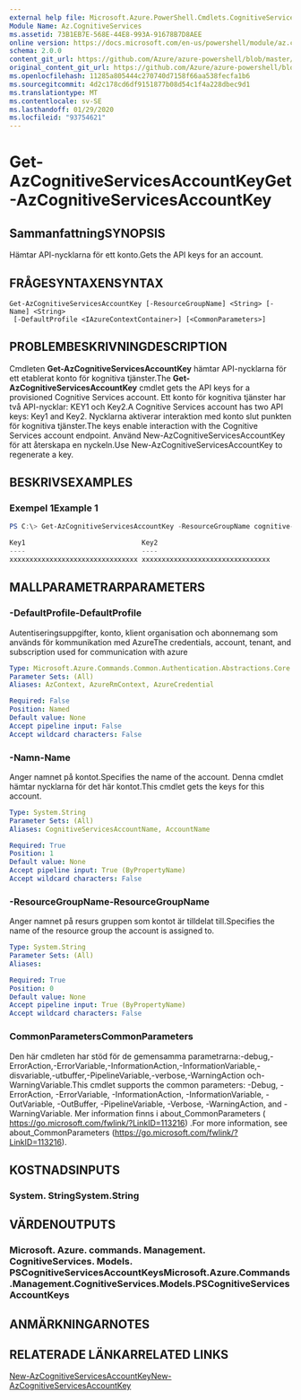 ```yaml
---
external help file: Microsoft.Azure.PowerShell.Cmdlets.CognitiveServices.dll-Help.xml
Module Name: Az.CognitiveServices
ms.assetid: 73B1EB7E-568E-44E8-993A-91678B7D8AEE
online version: https://docs.microsoft.com/en-us/powershell/module/az.cognitiveservices/get-azcognitiveservicesaccountkey
schema: 2.0.0
content_git_url: https://github.com/Azure/azure-powershell/blob/master/src/CognitiveServices/CognitiveServices/help/Get-AzCognitiveServicesAccountKey.md
original_content_git_url: https://github.com/Azure/azure-powershell/blob/master/src/CognitiveServices/CognitiveServices/help/Get-AzCognitiveServicesAccountKey.md
ms.openlocfilehash: 11285a805444c270740d7158f66aa538fecfa1b6
ms.sourcegitcommit: 4d2c178cd6df9151877b08d54c1f4a228dbec9d1
ms.translationtype: MT
ms.contentlocale: sv-SE
ms.lasthandoff: 01/29/2020
ms.locfileid: "93754621"
---
```

# <span data-ttu-id="7b141-101">Get-AzCognitiveServicesAccountKey</span><span class="sxs-lookup"><span data-stu-id="7b141-101">Get-AzCognitiveServicesAccountKey</span></span>

## <span data-ttu-id="7b141-102">Sammanfattning</span><span class="sxs-lookup"><span data-stu-id="7b141-102">SYNOPSIS</span></span>
<span data-ttu-id="7b141-103">Hämtar API-nycklarna för ett konto.</span><span class="sxs-lookup"><span data-stu-id="7b141-103">Gets the API keys for an account.</span></span>

## <span data-ttu-id="7b141-104">FRÅGESYNTAXEN</span><span class="sxs-lookup"><span data-stu-id="7b141-104">SYNTAX</span></span>

```
Get-AzCognitiveServicesAccountKey [-ResourceGroupName] <String> [-Name] <String>
 [-DefaultProfile <IAzureContextContainer>] [<CommonParameters>]
```

## <span data-ttu-id="7b141-105">PROBLEMBESKRIVNING</span><span class="sxs-lookup"><span data-stu-id="7b141-105">DESCRIPTION</span></span>
<span data-ttu-id="7b141-106">Cmdleten **Get-AzCognitiveServicesAccountKey** hämtar API-nycklarna för ett etablerat konto för kognitiva tjänster.</span><span class="sxs-lookup"><span data-stu-id="7b141-106">The **Get-AzCognitiveServicesAccountKey** cmdlet gets the API keys for a provisioned Cognitive Services account.</span></span>
<span data-ttu-id="7b141-107">Ett konto för kognitiva tjänster har två API-nycklar: KEY1 och Key2.</span><span class="sxs-lookup"><span data-stu-id="7b141-107">A Cognitive Services account has two API keys: Key1 and Key2.</span></span>
<span data-ttu-id="7b141-108">Nycklarna aktiverar interaktion med konto slut punkten för kognitiva tjänster.</span><span class="sxs-lookup"><span data-stu-id="7b141-108">The keys enable interaction with the Cognitive Services account endpoint.</span></span>
<span data-ttu-id="7b141-109">Använd New-AzCognitiveServicesAccountKey för att återskapa en nyckeln.</span><span class="sxs-lookup"><span data-stu-id="7b141-109">Use New-AzCognitiveServicesAccountKey to regenerate a key.</span></span>

## <span data-ttu-id="7b141-110">BESKRIVS</span><span class="sxs-lookup"><span data-stu-id="7b141-110">EXAMPLES</span></span>

### <span data-ttu-id="7b141-111">Exempel 1</span><span class="sxs-lookup"><span data-stu-id="7b141-111">Example 1</span></span>
```powershell
PS C:\> Get-AzCognitiveServicesAccountKey -ResourceGroupName cognitive-services-resource-group -name myluis

Key1                             Key2
----                             ----
xxxxxxxxxxxxxxxxxxxxxxxxxxxxxxxx xxxxxxxxxxxxxxxxxxxxxxxxxxxxxxxx
```

## <span data-ttu-id="7b141-112">MALLPARAMETRAR</span><span class="sxs-lookup"><span data-stu-id="7b141-112">PARAMETERS</span></span>

### <span data-ttu-id="7b141-113">-DefaultProfile</span><span class="sxs-lookup"><span data-stu-id="7b141-113">-DefaultProfile</span></span>
<span data-ttu-id="7b141-114">Autentiseringsuppgifter, konto, klient organisation och abonnemang som används för kommunikation med Azure</span><span class="sxs-lookup"><span data-stu-id="7b141-114">The credentials, account, tenant, and subscription used for communication with azure</span></span>

```yaml
Type: Microsoft.Azure.Commands.Common.Authentication.Abstractions.Core.IAzureContextContainer
Parameter Sets: (All)
Aliases: AzContext, AzureRmContext, AzureCredential

Required: False
Position: Named
Default value: None
Accept pipeline input: False
Accept wildcard characters: False
```

### <span data-ttu-id="7b141-115">-Namn</span><span class="sxs-lookup"><span data-stu-id="7b141-115">-Name</span></span>
<span data-ttu-id="7b141-116">Anger namnet på kontot.</span><span class="sxs-lookup"><span data-stu-id="7b141-116">Specifies the name of the account.</span></span>
<span data-ttu-id="7b141-117">Denna cmdlet hämtar nycklarna för det här kontot.</span><span class="sxs-lookup"><span data-stu-id="7b141-117">This cmdlet gets the keys for this account.</span></span>

```yaml
Type: System.String
Parameter Sets: (All)
Aliases: CognitiveServicesAccountName, AccountName

Required: True
Position: 1
Default value: None
Accept pipeline input: True (ByPropertyName)
Accept wildcard characters: False
```

### <span data-ttu-id="7b141-118">-ResourceGroupName</span><span class="sxs-lookup"><span data-stu-id="7b141-118">-ResourceGroupName</span></span>
<span data-ttu-id="7b141-119">Anger namnet på resurs gruppen som kontot är tilldelat till.</span><span class="sxs-lookup"><span data-stu-id="7b141-119">Specifies the name of the resource group the account is assigned to.</span></span>

```yaml
Type: System.String
Parameter Sets: (All)
Aliases:

Required: True
Position: 0
Default value: None
Accept pipeline input: True (ByPropertyName)
Accept wildcard characters: False
```

### <span data-ttu-id="7b141-120">CommonParameters</span><span class="sxs-lookup"><span data-stu-id="7b141-120">CommonParameters</span></span>
<span data-ttu-id="7b141-121">Den här cmdleten har stöd för de gemensamma parametrarna:-debug,-ErrorAction,-ErrorVariable,-InformationAction,-InformationVariable,-disvariable,-utbuffer,-PipelineVariable,-verbose,-WarningAction och-WarningVariable.</span><span class="sxs-lookup"><span data-stu-id="7b141-121">This cmdlet supports the common parameters: -Debug, -ErrorAction, -ErrorVariable, -InformationAction, -InformationVariable, -OutVariable, -OutBuffer, -PipelineVariable, -Verbose, -WarningAction, and -WarningVariable.</span></span> <span data-ttu-id="7b141-122">Mer information finns i about_CommonParameters ( https://go.microsoft.com/fwlink/?LinkID=113216) .</span><span class="sxs-lookup"><span data-stu-id="7b141-122">For more information, see about_CommonParameters (https://go.microsoft.com/fwlink/?LinkID=113216).</span></span>

## <span data-ttu-id="7b141-123">KOSTNADS</span><span class="sxs-lookup"><span data-stu-id="7b141-123">INPUTS</span></span>

### <span data-ttu-id="7b141-124">System. String</span><span class="sxs-lookup"><span data-stu-id="7b141-124">System.String</span></span>

## <span data-ttu-id="7b141-125">VÄRDEN</span><span class="sxs-lookup"><span data-stu-id="7b141-125">OUTPUTS</span></span>

### <span data-ttu-id="7b141-126">Microsoft. Azure. commands. Management. CognitiveServices. Models. PSCognitiveServicesAccountKeys</span><span class="sxs-lookup"><span data-stu-id="7b141-126">Microsoft.Azure.Commands.Management.CognitiveServices.Models.PSCognitiveServicesAccountKeys</span></span>

## <span data-ttu-id="7b141-127">ANMÄRKNINGAR</span><span class="sxs-lookup"><span data-stu-id="7b141-127">NOTES</span></span>

## <span data-ttu-id="7b141-128">RELATERADE LÄNKAR</span><span class="sxs-lookup"><span data-stu-id="7b141-128">RELATED LINKS</span></span>

[<span data-ttu-id="7b141-129">New-AzCognitiveServicesAccountKey</span><span class="sxs-lookup"><span data-stu-id="7b141-129">New-AzCognitiveServicesAccountKey</span></span>](./New-AzCognitiveServicesAccountKey.md)



